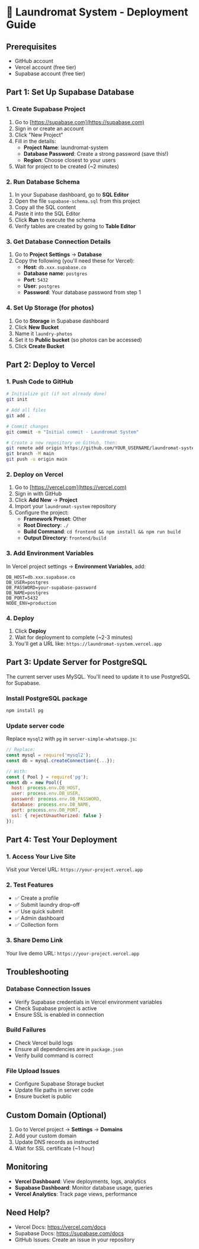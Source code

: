 # 🚀 Laundromat System - Deployment Guide

## Prerequisites
- GitHub account
- Vercel account (free tier)
- Supabase account (free tier)

## Part 1: Set Up Supabase Database

### 1. Create Supabase Project
1. Go to [https://supabase.com](https://supabase.com)
2. Sign in or create an account
3. Click "New Project"
4. Fill in the details:
   - **Project Name**: laundromat-system
   - **Database Password**: Create a strong password (save this!)
   - **Region**: Choose closest to your users
5. Wait for project to be created (~2 minutes)

### 2. Run Database Schema
1. In your Supabase dashboard, go to **SQL Editor**
2. Open the file `supabase-schema.sql` from this project
3. Copy all the SQL content
4. Paste it into the SQL Editor
5. Click **Run** to execute the schema
6. Verify tables are created by going to **Table Editor**

### 3. Get Database Connection Details
1. Go to **Project Settings** → **Database**
2. Copy the following (you'll need these for Vercel):
   - **Host**: `db.xxx.supabase.co`
   - **Database name**: `postgres`
   - **Port**: `5432`
   - **User**: `postgres`
   - **Password**: Your database password from step 1

### 4. Set Up Storage (for photos)
1. Go to **Storage** in Supabase dashboard
2. Click **New Bucket**
3. Name it `laundry-photos`
4. Set it to **Public bucket** (so photos can be accessed)
5. Click **Create Bucket**

## Part 2: Deploy to Vercel

### 1. Push Code to GitHub
```bash
# Initialize git (if not already done)
git init

# Add all files
git add .

# Commit changes
git commit -m "Initial commit - Laundromat System"

# Create a new repository on GitHub, then:
git remote add origin https://github.com/YOUR_USERNAME/laundromat-system.git
git branch -M main
git push -u origin main
```

### 2. Deploy on Vercel
1. Go to [https://vercel.com](https://vercel.com)
2. Sign in with GitHub
3. Click **Add New** → **Project**
4. Import your `laundromat-system` repository
5. Configure the project:
   - **Framework Preset**: Other
   - **Root Directory**: `./`
   - **Build Command**: `cd frontend && npm install && npm run build`
   - **Output Directory**: `frontend/build`

### 3. Add Environment Variables
In Vercel project settings → **Environment Variables**, add:

```
DB_HOST=db.xxx.supabase.co
DB_USER=postgres
DB_PASSWORD=your-supabase-password
DB_NAME=postgres
DB_PORT=5432
NODE_ENV=production
```

### 4. Deploy
1. Click **Deploy**
2. Wait for deployment to complete (~2-3 minutes)
3. You'll get a URL like: `https://laundromat-system.vercel.app`

## Part 3: Update Server for PostgreSQL

The current server uses MySQL. You'll need to update it to use PostgreSQL for Supabase.

### Install PostgreSQL package
```bash
npm install pg
```

### Update server code
Replace `mysql2` with `pg` in `server-simple-whatsapp.js`:

```javascript
// Replace:
const mysql = require('mysql2');
const db = mysql.createConnection({...});

// With:
const { Pool } = require('pg');
const db = new Pool({
  host: process.env.DB_HOST,
  user: process.env.DB_USER,
  password: process.env.DB_PASSWORD,
  database: process.env.DB_NAME,
  port: process.env.DB_PORT,
  ssl: { rejectUnauthorized: false }
});
```

## Part 4: Test Your Deployment

### 1. Access Your Live Site
Visit your Vercel URL: `https://your-project.vercel.app`

### 2. Test Features
- ✅ Create a profile
- ✅ Submit laundry drop-off
- ✅ Use quick submit
- ✅ Admin dashboard
- ✅ Collection form

### 3. Share Demo Link
Your live demo URL: `https://your-project.vercel.app`

## Troubleshooting

### Database Connection Issues
- Verify Supabase credentials in Vercel environment variables
- Check Supabase project is active
- Ensure SSL is enabled in connection

### Build Failures
- Check Vercel build logs
- Ensure all dependencies are in `package.json`
- Verify build command is correct

### File Upload Issues
- Configure Supabase Storage bucket
- Update file paths in server code
- Ensure bucket is public

## Custom Domain (Optional)
1. Go to Vercel project → **Settings** → **Domains**
2. Add your custom domain
3. Update DNS records as instructed
4. Wait for SSL certificate (~1 hour)

## Monitoring
- **Vercel Dashboard**: View deployments, logs, analytics
- **Supabase Dashboard**: Monitor database usage, queries
- **Vercel Analytics**: Track page views, performance

## Need Help?
- Vercel Docs: https://vercel.com/docs
- Supabase Docs: https://supabase.com/docs
- GitHub Issues: Create an issue in your repository

